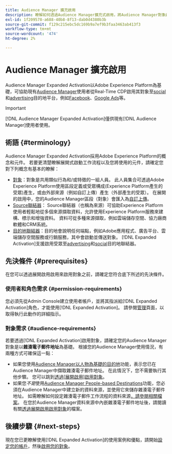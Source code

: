 ```yaml
---
title: Audience Manager 擴充啟用
description: 瞭解如何透過Audience Manager擴充式啟用，將Audience Manager對象啟用至社交和廣告目的地。
exl-id: 1f209578-a688-40b8-8f13-dab0d4380b3b
source-git-commit: f129c215ebc5dc169b9a7ef9b3faa3463ab413f3
workflow-type: tm+mt
source-wordcount: '474'
ht-degree: 2%

---
```


# Audience Manager 擴充啟用

Audience Manager Expanded Activation以Adobe Experience Platform為基礎，可協助現有[Audience Manager](https://experienceleague.adobe.com/en/docs/audience-manager/user-guide/aam-home)使用者從Real-Time CDP啟用其對象至[social](../destinations/catalog/social/overview.md)和[advertising](../destinations/catalog/advertising/overview.md)目的地平台，例如[Facebook](../destinations/catalog/social/facebook.md)、[Google Ads](../destinations/catalog/advertising/google-ads-destination.md)等。

>[!IMPORTANT]
>
>[!DNL Audience Manager Expanded Activation]僅供現有[!DNL Audience Manager]使用者使用。

## 術語 {#terminology}

Audience Manager Expanded Activation採用Adobe Experience Platform的概念和元件。 若要更清楚瞭解展開式啟動工作流程以及您將使用的元件，請確定您對下列概念有基本的瞭解：

* [對象](../segmentation/ui/overview.md)：對象是共用類似行為和/或特徵的一組人員。 此人員集合可透過Adobe Experience Platform使用區段定義或受眾構成(Experience Platform產生的受眾)產生，或由外部來源（例如自訂上傳）產生（外部產生的受眾）。 在展開的啟用中，您的Audience Manager區段（對象）會匯入為[自訂上傳](../segmentation/ui/audience-portal.md#import-audience)。
* [Source聯結器](../sources/home.md)： Source聯結器（也稱為來源）可協助Experience Platform使用者輕鬆地從多個來源擷取資料，允許使用Experience Platform服務來建構、標示和增強資料。 資料可從多種來源擷取，例如雲端儲存空間、協力廠商軟體和CRM系統。
* [目的地聯結器](../destinations/home.md)：目的地會說明任何端點，例如Adobe應用程式、廣告平台、雲端儲存空間服務或行銷服務，其中會啟動並傳送對象。 [!DNL Expanded Activation]支援啟用受眾至[advertising](../destinations/catalog/advertising/overview.md)和[social](../destinations/catalog/social/overview.md)目的地聯結器。

## 先決條件 {#prerequisites}

在您可以透過展開啟用啟用來啟用對象之前，請確定您符合底下所述的先決條件。

### 使用者和角色需求 {#permission-requirements}

您必須先從Admin Console建立使用者帳戶，並將其指派給[!DNL Expanded Activation]角色，才能使用[!DNL Expanded Activation]。 請參閱[管理](administration.md)頁面，以取得執行此動作的詳細指示。

### 對象需求 {#audience-requirements}

若要透過[!DNL Expanded Activation]啟用對象，請確定您的Audience Manager對象是以&#x200B;**雜湊電子郵件地址**&#x200B;為基礎。 根據您的Audience Manager使用情況，有兩種方式可確保這一點：

* 如果您使用[Audience Manager以人物為基礎的目的地](https://experienceleague.adobe.com/en/docs/audience-manager/user-guide/features/destinations/people-based/people-based-destinations-overview)功能，表示您已在Audience Manager中擷取雜湊電子郵件地址。 在此情況下，您不需要執行其他步驟。 您可以跳到[透過[展開啟用]啟用對象](activate-audiences.md)。
* 如果您&#x200B;_不是_&#x200B;使用[Audience Manager People-based Destinations](https://experienceleague.adobe.com/en/docs/audience-manager/user-guide/features/destinations/people-based/people-based-destinations-overview)功能，您必須在Audience Manager中建立新的資料來源，並使用它來儲存雜湊電子郵件地址。 如需瞭解如何設定雜湊電子郵件工作流程的資料來源[，請參閱相關檔案](https://experienceleague.adobe.com/en/docs/audience-manager/user-guide/features/data-sources/create-data-source-hashed-emails)。 在您於Audience Manager資料來源中內嵌雜湊電子郵件地址後，請閱讀有關[透過展開啟用啟用對象](activate-audiences.md)的檔案。

## 後續步驟 {#next-steps}

現在您已更瞭解使用[!DNL Expanded Activation]的使用案例和優點，請開始[設定您的帳戶](administration.md)，然後[啟用您的對象](activate-audiences.md)。
